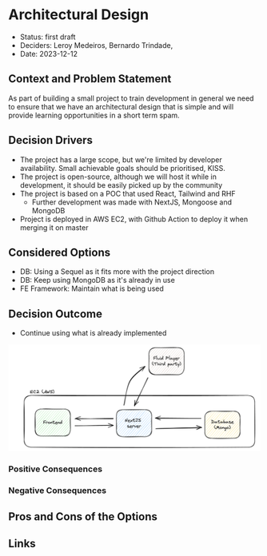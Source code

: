 # Architectural Design

- Status: first draft
- Deciders: Leroy Medeiros, Bernardo Trindade, 
- Date: 2023-12-12
## Context and Problem Statement

As part of building a small project to train development in general we need to ensure that we have an architectural design that is simple and will provide learning opportunities in a short term spam.

## Decision Drivers <!-- optional -->

- The project has a large scope, but we're limited by developer availability. Small achievable goals should be prioritised, KISS.
- The project is open-source, although we will host it while in development, it should be easily picked up by the community
- The project is based on a POC that used React, Tailwind and RHF
	- Further development was made with NextJS, Mongoose and MongoDB
- Project is deployed in AWS EC2, with Github Action to deploy it when merging it on master

## Considered Options

- DB: Using a Sequel as it fits more with the project direction
- DB: Keep using MongoDB as it's already in use
- FE Framework: Maintain what is being used

## Decision Outcome

* Continue using what is already implemented

![Architecture design](./images/architecture_diagram.png 'Architecture design') 

### Positive Consequences


### Negative Consequences <!-- optional -->


## Pros and Cons of the Options <!-- optional -->

## Links <!-- optional -->

